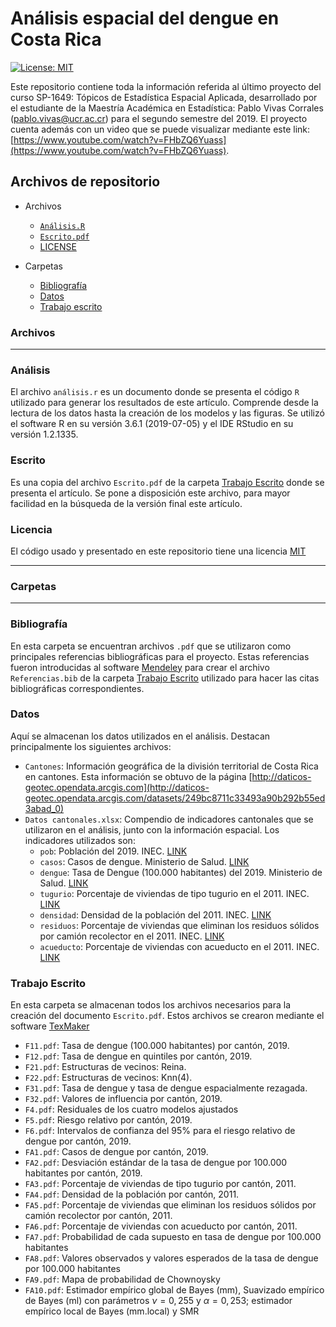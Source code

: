 # Análisis espacial del dengue en Costa Rica 

[![License: MIT](https://img.shields.io/badge/License-MIT-yellow.svg)](https://opensource.org/licenses/MIT)

Este repositorio contiene toda la información referida al último proyecto del curso SP-1649: Tópicos de Estadística Espacial Aplicada, desarrollado por el estudiante de la Maestría Académica en Estadística: Pablo Vivas Corrales (<pablo.vivas@ucr.ac.cr>) para el segundo semestre del 2019. El proyecto cuenta además con un video que se puede visualizar mediante este link: [https://www.youtube.com/watch?v=FHbZQ6Yuass](https://www.youtube.com/watch?v=FHbZQ6Yuass).


## Archivos de repositorio

* Archivos
  * [`Análisis.R`](#análisis)
  * [`Escrito.pdf`](#escrito)
  * [LICENSE](#licencia)

* Carpetas
  * [Bibliografía](#bibliografía)
  * [Datos](#datos)
  * [Trabajo escrito](#trabajo-escrito)


### Archivos
---
### Análisis

El archivo `análisis.r` es un documento donde se presenta el código `R` utilizado para generar los resultados de este artículo. Comprende desde la lectura de los datos hasta la creación de los modelos y las figuras. Se utilizó el software R en su versión 3.6.1 (2019-07-05) y el IDE RStudio en su versión 1.2.1335.

### Escrito

Es una copia del archivo `Escrito.pdf` de la carpeta [Trabajo Escrito](#trabajo-escrito) donde se presenta el artículo. Se pone a disposición este archivo, para mayor facilidad en la búsqueda de la versión final este artículo. 

### Licencia

El código usado y presentado en este repositorio tiene una licencia [MIT](https://opensource.org/licenses/MIT)

---
### Carpetas
---
### Bibliografía

En esta carpeta se encuentran archivos `.pdf` que se utilizaron como principales referencias bibliográficas para el proyecto. Estas referencias fueron introducidas al software [Mendeley](https://www.mendeley.com/?interaction_required=true) para crear el archivo `Referencias.bib` de la carpeta [Trabajo Escrito](#trabajo-escrito) utilizado para hacer las citas bibliográficas correspondientes.

### Datos

Aquí se almacenan los datos utilizados en el análisis. Destacan principalmente los siguientes archivos:

* `Cantones`: Información geográfica de la división territorial de Costa Rica en cantones. Esta información se obtuvo de la página [http://daticos-geotec.opendata.arcgis.com](http://daticos-geotec.opendata.arcgis.com/datasets/249bc8711c33493a90b292b55ed3abad_0)
* `Datos cantonales.xlsx`: Compendio de indicadores cantonales que se utilizaron en el análisis, junto con la información espacial. Los indicadores utilizados son:
  * `pob`: Población del 2019. INEC. [LINK](http://services.inec.go.cr/proyeccionpoblacion/frmproyec.aspx)
  * `casos`: Casos de dengue. Ministerio de Salud. [LINK](https://www.ministeriodesalud.go.cr/index.php/vigilancia-de-la-salud/analisis-de-situacion-de-salud)
  * `dengue`: Tasa de Dengue (100.000 habitantes) del 2019. Ministerio de Salud. [LINK](https://www.ministeriodesalud.go.cr/index.php/vigilancia-de-la-salud/analisis-de-situacion-de-salud)
  * `tugurio`: Porcentaje de viviendas de tipo tugurio en el 2011. INEC. [LINK](http://sistemas.inec.cr:8080/bincri/RpWebEngine.exe/Portal?BASE=2011&lang=esp)
  * `densidad`: Densidad de la población del 2011. INEC. [LINK](http://sistemas.inec.cr:8080/bincri/RpWebEngine.exe/Portal?BASE=2011&lang=esp)
  * `residuos`: Porcentaje de viviendas que eliminan los residuos sólidos por camión recolector en el 2011. INEC. [LINK](http://sistemas.inec.cr:8080/bincri/RpWebEngine.exe/Portal?BASE=2011&lang=esp)
  * `acueducto`: Porcentaje de viviendas con acueducto en el 2011. INEC. [LINK](http://sistemas.inec.cr:8080/bincri/RpWebEngine.exe/Portal?BASE=2011&lang=esp)

### Trabajo Escrito

En esta carpeta se almacenan todos los archivos necesarios para la creación del documento `Escrito.pdf`. Estos archivos se crearon mediante el software [TexMaker](https://www.xm1math.net/texmaker/)

* `F11.pdf`: Tasa de dengue (100.000 habitantes) por cantón, 2019.
* `F12.pdf`: Tasa de dengue en quintiles por cantón, 2019.
* `F21.pdf`: Estructuras de vecinos: Reina.
* `F22.pdf`: Estructuras de vecinos: Knn(4).
* `F31.pdf`: Tasa de dengue y tasa de dengue espacialmente rezagada.
* `F32.pdf`: Valores de influencia por cantón, 2019.
* `F4.pdf`: Residuales de los cuatro modelos ajustados
* `F5.pdf`: Riesgo relativo por cantón, 2019.
* `F6.pdf`: Intervalos de confianza del 95% para el riesgo relativo de dengue por cantón, 2019.
* `FA1.pdf`: Casos de dengue por cantón, 2019.
* `FA2.pdf`: Desviación estándar de la tasa de dengue por 100.000 habitantes por cantón, 2019.
* `FA3.pdf`: Porcentaje de viviendas de tipo tugurio por cantón, 2011.
* `FA4.pdf`: Densidad de la población por cantón, 2011.
* `FA5.pdf`: Porcentaje de viviendas que eliminan los residuos sólidos por camión recolector por cantón, 2011.
* `FA6.pdf`: Porcentaje de viviendas con acueducto por cantón, 2011.
* `FA7.pdf`: Probabilidad de cada supuesto en tasa de dengue por 100.000 habitantes
* `FA8.pdf`: Valores observados y valores esperados de la tasa de dengue por 100.000 habitantes
* `FA9.pdf`: Mapa de probabilidad de Chownoysky
* `FA10.pdf`: Estimador empírico global de Bayes (mm), Suavizado empírico de Bayes (ml) con parámetros $\nu = 0,255$ y $\alpha = 0,253$; estimador empírico local de Bayes (mm.local) y SMR